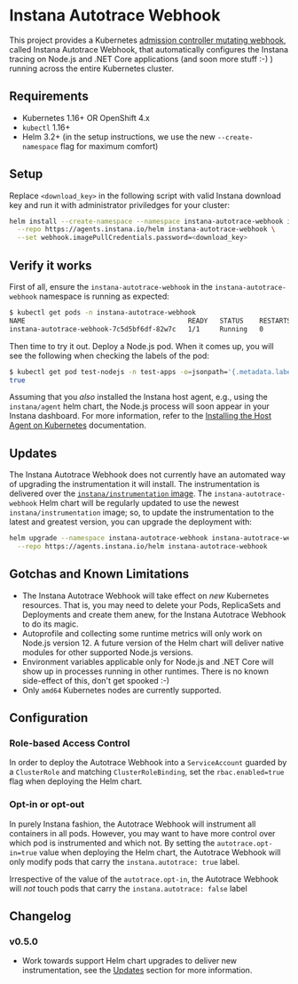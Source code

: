 # Instana Autotrace Webhook

This project provides a Kubernetes [admission controller mutating webhook](https://kubernetes.io/blog/2019/03/21/a-guide-to-kubernetes-admission-controllers/), called Instana Autotrace Webhook, that automatically configures the Instana tracing on Node.js and .NET Core applications (and soon more stuff :-) ) running across the entire Kubernetes cluster.

## Requirements

- Kubernetes 1.16+ OR OpenShift 4.x
- `kubectl` 1.16+
- Helm 3.2+ (in the setup instructions, we use the new `--create-namespace` flag for maximum comfort)

## Setup

Replace `<download_key>` in the following script with valid Instana download key and run it with administrator priviledges for your cluster:

```bash
helm install --create-namespace --namespace instana-autotrace-webhook instana-autotrace-webhook \
  --repo https://agents.instana.io/helm instana-autotrace-webhook \
  --set webhook.imagePullCredentials.password=<download_key>
```

## Verify it works

First of all, ensure the `instana-autotrace-webhook` in the `instana-autotrace-webhook` namespace is running as expected:

```bash
$ kubectl get pods -n instana-autotrace-webhook
NAME                                         READY   STATUS    RESTARTS   AGE
instana-autotrace-webhook-7c5d5bf6df-82w7c   1/1     Running   0          12m
```

Then time to try it out.
Deploy a Node.js pod.
When it comes up, you will see the following when checking the labels of the pod:

```bash
$ kubectl get pod test-nodejs -n test-apps -o=jsonpath='{.metadata.labels.instana-autotrace-applied}'
true
```

Assuming that you _also_ installed the Instana host agent, e.g., using the `instana/agent` helm chart, the Node.js process will soon appear in your Instana dashboard.
For more information, refer to the [Installing the Host Agent on Kubernetes](https://www.instana.com/docs/setup_and_manage/host_agent/on/kubernetes) documentation.

## Updates

The Instana Autotrace Webhook does not currently have an automated way of upgrading the instrumentation it will install.
The instrumentation is delivered over the [`instana/instrumentation` image](https://hub.docker.com/repository/docker/instana/instrumentation).
The `instana-autotrace-webhook` Helm chart will be regularly updated to use the newest `instana/instrumentation` image; so, to update the instrumentation to the latest and greatest version, you can upgrade the deployment with:

```bash
helm upgrade --namespace instana-autotrace-webhook instana-autotrace-webhook \
  --repo https://agents.instana.io/helm instana-autotrace-webhook
```

## Gotchas and Known Limitations

- The Instana Autotrace Webhook will take effect on _new_ Kubernetes resources.
  That is, you may need to delete your Pods, ReplicaSets and Deployments and create them anew, for the Instana Autotrace Webhook to do its magic.
- Autoprofile and collecting some runtime metrics will only work on Node.js version 12.
  A future version of the Helm chart will deliver native modules for other supported Node.js versions.
- Environment variables applicable only for Node.js and .NET Core will show up in processes running in other runtimes.
  There is no known side-effect of this, don't get spooked :-)
- Only `amd64` Kubernetes nodes are currently supported.

## Configuration

### Role-based Access Control

In order to deploy the Autotrace Webhook into a `ServiceAccount` guarded by a `ClusterRole` and matching `ClusterRoleBinding`, set the `rbac.enabled=true` flag when deploying the Helm chart.

### Opt-in or opt-out

In purely Instana fashion, the Autotrace Webhook will instrument all containers in all pods.
However, you may want to have more control over which pod is instrumented and which not.
By setting the `autotrace.opt-in=true` value when deploying the Helm chart, the Autotrace Webhook will only modify pods that carry the `instana.autotrace: true` label.

Irrespective of the value of the `autotrace.opt-in`, the Autotrace Webhook will _not_ touch pods that carry the `instana.autotrace: false` label

## Changelog

### v0.5.0

- Work towards support Helm chart upgrades to deliver new instrumentation, see the [Updates](#updates) section for more information.
